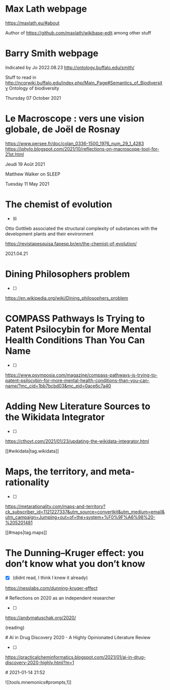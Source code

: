 

# Max Lath webpage

https://maxlath.eu/#about

Author of https://github.com/maxlath/wikibase-edit among other stuff




# Barry Smith webpage

Indicated by Jo 2022.08.23
http://ontology.buffalo.edu/smith/

Stuff to read in http://ncorwiki.buffalo.edu/index.php/Main_Page#Semantics_of_Biodiversity
Ontology of biodiversity



Thursday 07 October 2021

# Le Macroscope : vers une vision globale, de Joël de Rosnay

https://www.persee.fr/doc/colan_0336-1500_1976_num_29_1_4283
https://iphylo.blogspot.com/2021/10/reflections-on-macroscope-tool-for-21st.html



Jeudi 19 Août 2021

Matthew Walker on SLEEP 

Tuesday 11 May 2021

# The chemist of evolution

- [x] 
Otto Gottlieb associated the structural complexity of substances with the development plants and their environment

https://revistapesquisa.fapesp.br/en/the-chemist-of-evolution/


2021.04.21

# Dining Philosophers problem
- [ ] 

https://en.wikipedia.org/wiki/Dining_philosophers_problem

# COMPASS Pathways Is Trying to Patent Psilocybin for More Mental Health Conditions Than You Can Name
- [ ] 

https://www.psymposia.com/magazine/compass-pathways-is-trying-to-patent-psilocybin-for-more-mental-health-conditions-than-you-can-name/?mc_cid=1bb7bcbd03&mc_eid=0ace6c7a40


# Adding New Literature Sources to the Wikidata Integrator
- [ ] 

https://cthoyt.com/2021/01/23/updating-the-wikidata-integrator.html

[[#wikidata|tag.wikidata]]


# Maps, the territory, and meta-rationality

- [ ] 

https://metarationality.com/maps-and-territory?ck_subscriber_id=1121227337&utm_source=convertkit&utm_medium=email&utm_campaign=Jumping+out+of+the+system+%F0%9F%A6%98%20-%205201481

[[#maps|tag.maps]]

#  The Dunning–Kruger effect: you don’t know what you don’t know

- [x] (didnt read, I think I knew it already)

https://nesslabs.com/dunning-kruger-effect


# Reflections on 2020 as an independent researcher

- [ ] 

https://andymatuschak.org/2020/

(reading)


# AI in Drug Discovery 2020 - A Highly Opinionated Literature Review 

- [ ] 


https://practicalcheminformatics.blogspot.com/2021/01/ai-in-drug-discovery-2020-highly.html?m=1


# 2021-01-14 21:52

![[tools.mnemonics#prompts,1]]


